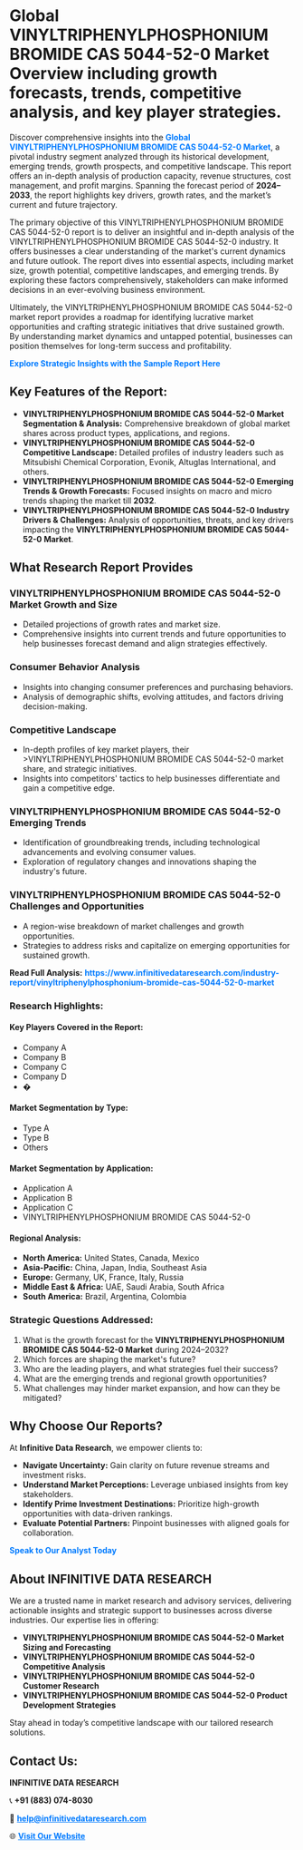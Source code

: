 <h1>Global VINYLTRIPHENYLPHOSPHONIUM BROMIDE CAS 5044-52-0 Market Overview including growth forecasts, trends, competitive analysis, and key player strategies.</h1>
<p>
Discover comprehensive insights into the 
<a href="https://www.infinitivedataresearch.com/industry-report/vinyltriphenylphosphonium-bromide-cas-5044-52-0-market" rel="dofollow" style="color: #007BFF; text-decoration: none;"><strong>Global VINYLTRIPHENYLPHOSPHONIUM BROMIDE CAS 5044-52-0 Market</strong></a>, a pivotal industry segment analyzed through its historical development, emerging trends, growth prospects, and competitive landscape. This report offers an in-depth analysis of production capacity, revenue structures, cost management, and profit margins. Spanning the forecast period of <strong>2024–2033</strong>, the report highlights key drivers, growth rates, and the market’s current and future trajectory.
</p>
<p>
The primary objective of this VINYLTRIPHENYLPHOSPHONIUM BROMIDE CAS 5044-52-0 report is to deliver an insightful and in-depth analysis of the VINYLTRIPHENYLPHOSPHONIUM BROMIDE CAS 5044-52-0 industry. It offers businesses a clear understanding of the market's current dynamics and future outlook. The report dives into essential aspects, including market size, growth potential, competitive landscapes, and emerging trends. By exploring these factors comprehensively, stakeholders can make informed decisions in an ever-evolving business environment.
</p>
<p>
Ultimately, the VINYLTRIPHENYLPHOSPHONIUM BROMIDE CAS 5044-52-0 market report provides a roadmap for identifying lucrative market opportunities and crafting strategic initiatives that drive sustained growth. By understanding market dynamics and untapped potential, businesses can position themselves for long-term success and profitability.
</p>
<p>
<a href="https://www.infinitivedataresearch.com/request-sample/reportId=112140" style="color: #007BFF; text-decoration: none;"><strong>Explore Strategic Insights with the Sample Report Here</strong></a>
</p>

<h2>Key Features of the Report:</h2>
<ul>
<li><strong>VINYLTRIPHENYLPHOSPHONIUM BROMIDE CAS 5044-52-0 Market Segmentation & Analysis:</strong> Comprehensive breakdown of global market shares across product types, applications, and regions.</li>
<li><strong>VINYLTRIPHENYLPHOSPHONIUM BROMIDE CAS 5044-52-0 Competitive Landscape:</strong> Detailed profiles of industry leaders such as Mitsubishi Chemical Corporation, Evonik, Altuglas International, and others.</li>
<li><strong>VINYLTRIPHENYLPHOSPHONIUM BROMIDE CAS 5044-52-0 Emerging Trends & Growth Forecasts:</strong> Focused insights on macro and micro trends shaping the market till <strong>2032</strong>.</li>
<li><strong>VINYLTRIPHENYLPHOSPHONIUM BROMIDE CAS 5044-52-0 Industry Drivers & Challenges:</strong> Analysis of opportunities, threats, and key drivers impacting the <strong>VINYLTRIPHENYLPHOSPHONIUM BROMIDE CAS 5044-52-0 Market</strong>.</li>
</ul>

<h2>What Research Report Provides</h2>
<h3>VINYLTRIPHENYLPHOSPHONIUM BROMIDE CAS 5044-52-0 Market Growth and Size</h3>
<ul>
<li>Detailed projections of growth rates and market size.</li>
<li>Comprehensive insights into current trends and future opportunities to help businesses forecast demand and align strategies effectively.</li>
</ul>

<h3>Consumer Behavior Analysis</h3>
<ul>
<li>Insights into changing consumer preferences and purchasing behaviors.</li>
<li>Analysis of demographic shifts, evolving attitudes, and factors driving decision-making.</li>
</ul>

<h3>Competitive Landscape</h3>
<ul>
<li>In-depth profiles of key market players, their >VINYLTRIPHENYLPHOSPHONIUM BROMIDE CAS 5044-52-0 market share, and strategic initiatives.</li>
<li>Insights into competitors' tactics to help businesses differentiate and gain a competitive edge.</li>
</ul>

<h3>VINYLTRIPHENYLPHOSPHONIUM BROMIDE CAS 5044-52-0 Emerging Trends</h3>
<ul>
<li>Identification of groundbreaking trends, including technological advancements and evolving consumer values.</li>
<li>Exploration of regulatory changes and innovations shaping the industry's future.</li>
</ul>

<h3>VINYLTRIPHENYLPHOSPHONIUM BROMIDE CAS 5044-52-0 Challenges and Opportunities</h3>
<ul>
<li>A region-wise breakdown of market challenges and growth opportunities.</li>
<li>Strategies to address risks and capitalize on emerging opportunities for sustained growth.</li>
</ul>
<p><strong>Read Full Analysis:</strong> <a href="https://www.infinitivedataresearch.com/industry-report/vinyltriphenylphosphonium-bromide-cas-5044-52-0-market" rel="dofollow" style="color: #007BFF; text-decoration: none;"><strong>https://www.infinitivedataresearch.com/industry-report/vinyltriphenylphosphonium-bromide-cas-5044-52-0-market</strong></a></p>
<h3>Research Highlights:</h3>
<h4>Key Players Covered in the Report:</h4>
<ul><li>Company A</li><li>Company B</li><li>Company C</li><li>Company D</li><li>�</li></ul>
<h4>Market Segmentation by Type:</h4>
<ul><li>Type A</li><li>Type B</li><li>Others</li></ul>
<h4>Market Segmentation by Application:</h4>
<ul><li>Application A</li><li>Application B</li><li>Application C</li><li>VINYLTRIPHENYLPHOSPHONIUM BROMIDE CAS 5044-52-0</li></ul>

<h4>Regional Analysis:</h4>
<ul>
<li><strong>North America:</strong> United States, Canada, Mexico</li>
<li><strong>Asia-Pacific:</strong> China, Japan, India, Southeast Asia</li>
<li><strong>Europe:</strong> Germany, UK, France, Italy, Russia</li>
<li><strong>Middle East & Africa:</strong> UAE, Saudi Arabia, South Africa</li>
<li><strong>South America:</strong> Brazil, Argentina, Colombia</li>
</ul>

<h3>Strategic Questions Addressed:</h3>
<ol>
<li>What is the growth forecast for the <strong>VINYLTRIPHENYLPHOSPHONIUM BROMIDE CAS 5044-52-0 Market</strong> during 2024–2032?</li>
<li>Which forces are shaping the market's future?</li>
<li>Who are the leading players, and what strategies fuel their success?</li>
<li>What are the emerging trends and regional growth opportunities?</li>
<li>What challenges may hinder market expansion, and how can they be mitigated?</li>
</ol>

<h2>Why Choose Our Reports?</h2>
<p>At <strong>Infinitive Data Research</strong>, we empower clients to:</p>
<ul>
<li><strong>Navigate Uncertainty:</strong> Gain clarity on future revenue streams and investment risks.</li>
<li><strong>Understand Market Perceptions:</strong> Leverage unbiased insights from key stakeholders.</li>
<li><strong>Identify Prime Investment Destinations:</strong> Prioritize high-growth opportunities with data-driven rankings.</li>
<li><strong>Evaluate Potential Partners:</strong> Pinpoint businesses with aligned goals for collaboration.</li>
</ul>
<p><a href="https://www.infinitivedataresearch.com/industry-report/vinyltriphenylphosphonium-bromide-cas-5044-52-0-market" rel="dofollow" style="color: #007BFF; text-decoration: none;"><strong>Speak to Our Analyst Today</strong></a></p>

<h2>About INFINITIVE DATA RESEARCH</h2>
<p>We are a trusted name in market research and advisory services, delivering actionable insights and strategic support to businesses across diverse industries. Our expertise lies in offering:</p>
<ul>
<li><strong>VINYLTRIPHENYLPHOSPHONIUM BROMIDE CAS 5044-52-0 Market Sizing and Forecasting</strong></li>
<li><strong>VINYLTRIPHENYLPHOSPHONIUM BROMIDE CAS 5044-52-0 Competitive Analysis</strong></li>
<li><strong>VINYLTRIPHENYLPHOSPHONIUM BROMIDE CAS 5044-52-0 Customer Research</strong></li>
<li><strong>VINYLTRIPHENYLPHOSPHONIUM BROMIDE CAS 5044-52-0 Product Development Strategies</strong></li>
</ul>
<p>Stay ahead in today’s competitive landscape with our tailored research solutions.</p>

<h2>Contact Us:</h2>
<p><strong>INFINITIVE DATA RESEARCH</strong></p>
<p>📞 <strong>+91 (883) 074-8030</strong></p>
<p>📧 <strong><a href="mailto:help@infinitivedataresearch.com" style="color: #007BFF;">help@infinitivedataresearch.com</a></strong></p>
<p>🌐 <strong><a href="https://www.infinitivedataresearch.com" rel="dofollow" style="color: #007BFF;">Visit Our Website</a></strong></p>
